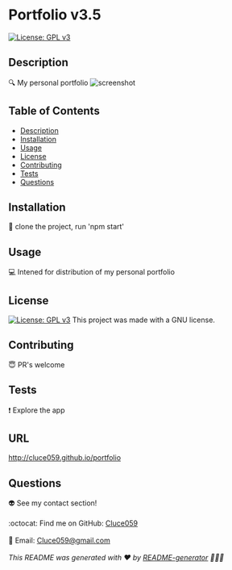 # Portfolio v3.5
[![License: GPL v3](https://img.shields.io/badge/License-GPLv3-blue.svg)](https://www.gnu.org/licenses/gpl-3.0)
  <br />
  ## Description
  :mag: My personal portfolio
![screenshot](./src/assets/img/portfoliov2ss.png)
  ## Table of Contents
  - [Description](#description)
  - [Installation](#installation)
  - [Usage](#usage)
  - [License](#license)
  - [Contributing](#contributing)
  - [Tests](#tests)
  - [Questions](#questions)
  ## Installation
  :floppy_disk: 
  clone the project, run 'npm start'
  ## Usage
  :computer:  Intened for distribution of my personal portfolio 
  ## License
 [![License: GPL v3](https://img.shields.io/badge/License-GPLv3-blue.svg)](https://www.gnu.org/licenses/gpl-3.0)
  This project was made with a GNU license.
  ## Contributing
  :innocent: PR's welcome
  ## Tests
  :exclamation: 
  Explore the app
  ## URL
http://cluce059.github.io/portfolio
  ## Questions
  :alien: See my contact section!<br />
  <br />
  :octocat: Find me on GitHub: [Cluce059](https://github.com/Cluce059)<br />
  <br />
  :speech_balloon: Email: Cluce059@gmail.com<br /><br />
  _This README was generated with :heart: by [README-generator](https://github.com/Cluce059/readme-generator)  :eyes::eyes::eyes:_
